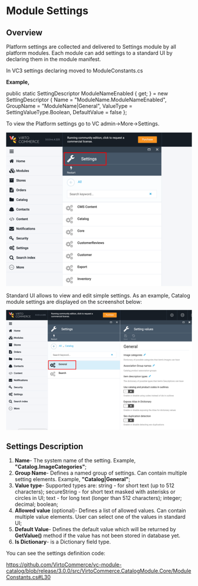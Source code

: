 # Module Settings

## Overview

Platform settings are collected and delivered to Settings module by all platform modules.
Each module can add settings to a standard UI by declaring them in the module manifest.

In VC3 settings declaring moved to ModuleConstants.cs

**Example,**

public static SettingDescriptor ModuleNameEnabled { get; } = new SettingDescriptor
                {
                    Name = "ModuleName.ModuleNameEnabled",
                    GroupName = "ModuleName|General",
                    ValueType = SettingValueType.Boolean,
                    DefaultValue = false
                };

To view the Platform settings go to VC admin->More->Settings.

![Settings](media/screen-settings.png)

Standard UI allows to view and edit simple settings. As an example, Catalog module settings are displayed on the screenshot below: 

![Catalog Settings](media/screen-settings-values.png)

## Settings Description

1. **Name**- The system name of the setting. Example, **"Catalog.ImageCategories"**;
1. **Group Name**- Defines a named group of settings. Can contain multiple setting elements. Example, **"Catalog|General"**;
1. **Value type**-  Supported types are: string - for short text (up to 512 characters); secureString - for short text masked with asterisks or circles in UI; text - for long text (longer than 512 characters); integer; decimal; boolean;
1. **Allowed value** (optional)- Defines a list of allowed values. Can contain multiple value elements. User can select one of the values in standard UI;
1. **Default Value**- Defines the default value which will be returned by **GetValue()** method if the value has not been stored in database yet.
1. **Is Dictionary**- is a Dictionary field type.

You can see the settings definition code:

https://github.com/VirtoCommerce/vc-module-catalog/blob/release/3.0.0/src/VirtoCommerce.CatalogModule.Core/ModuleConstants.cs#L30



